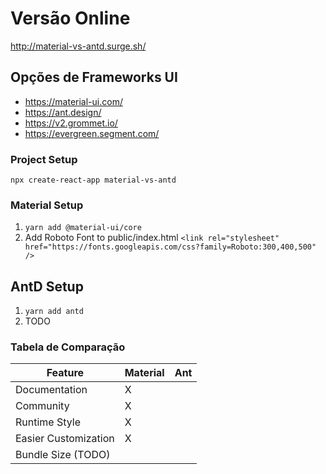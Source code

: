 # Versão Online

http://material-vs-antd.surge.sh/

## Opções de Frameworks UI

- https://material-ui.com/
- https://ant.design/
- https://v2.grommet.io/
- https://evergreen.segment.com/


### Project Setup

`npx create-react-app material-vs-antd`

### Material Setup

1. `yarn add @material-ui/core`
2. Add Roboto Font to public/index.html `<link
      rel="stylesheet"
      href="https://fonts.googleapis.com/css?family=Roboto:300,400,500"
    />`

## AntD Setup

1. `yarn add antd`
2. TODO

### Tabela de Comparação

Feature              | Material | Ant
---------------------|----------|----
Documentation        | X        |
Community            | X        |
Runtime Style        | X        |
Easier Customization | X        |
Bundle Size (TODO)   |          |
